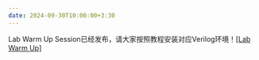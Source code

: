 ```yaml
---
date: 2024-09-30T10:00:00+3:30
---
```

Lab Warm Up Session已经发布，请大家按照教程安装对应Verilog环境！[[Lab Warm Up]](project/)